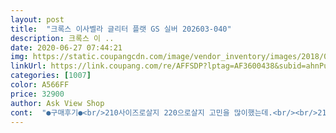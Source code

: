 ```yaml
---
layout: post 
title:  "크록스 이사벨라 글리터 플랫 GS 실버 202603-040" 
description: 크록스 이 ..
date: 2020-06-27 07:44:21 
img: https://static.coupangcdn.com/image/vendor_inventory/images/2018/06/04/17/0/e229769d-5e27-4c53-b25d-a0a08c0de861.jpg 
linkUrl: https://link.coupang.com/re/AFFSDP?lptag=AF3600438&subid=ahnPublicAsk&pageKey=213228952&itemId=720688542&vendorItemId=4823541358&traceid=V0-113-a16c937c11d768d9 
categories: [1007] 
color: A566FF 
price: 32900 
author: Ask View Shop 
cont:  "●구매후기●<br/>210사이즈로살지 220으로살지 고민을 많이했는데.<br/><br/>210으로 구매해서 신어보니 작지도 크지도않게 잘 맞아요<br/>구두215 사이즈신어요.<br/><br/>그건 하나도 안아팠거든요<br/>다른발은 엄지등쪽이까져서 짐고생중입니다ㅜㅜ<br/>다행이네요^^<br/>신발은편한데 왜뒤꿈치가 상처가나는지.<br/>.<br/><br/>이거전에 신던 똑같은 거 연두색있었는데<br/>재질은 말랑말랑 굉장히 말랑하고 바닥이 편안하게 처리되어있어 편하네요.<br/><br/>재질이 뭐가 좀다른가... <br/><br/>조금크네요<br/>크다는 평도있고 정사이즈라는 평이있었는데<br/>평소 운동화220<br/>" 
---
```

